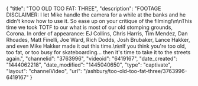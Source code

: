 {
    "title": "TOO OLD TOO FAT: THREE",
    "description": "FOOTAGE DISCLAIMER: I let Mike handle the camera for a while at the banks and he didn't know how to use it. So ease up on your critique of the filming!\n\nThis time we took TOTF to our what is most of our old stomping grounds, Corona. In order of appearance: EJ Collins, Chris Harris, Tim Mendez, Dan Rhoades, Matt Finelli, Joe Ward, Rich Dodds, Josh Brubaker, Lance Hakker, and even Mike Hakker made it out this time.\n\nIf you think you're too old, too fat, or too busy for skateboarding... then it's time to take it to the streets again.",
    "channelid": "3763996",
    "videoid": "6419167",
    "date_created": "1444062218",
    "date_modified": "1445040650",
    "type": "captivate",
    "layout": "channelVideo",
    "url": "\/ashbury\/too-old-too-fat-three\/3763996-6419167"
}